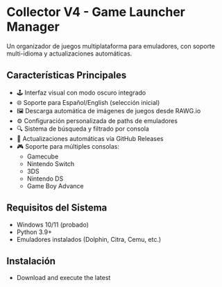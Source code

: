 # Collector V4 - Game Launcher Manager


Un organizador de juegos multiplataforma para emuladores, con soporte multi-idioma y actualizaciones automáticas.

## Características Principales

- 🕹️ Interfaz visual con modo oscuro integrado
- 🌐 Soporte para Español/English (selección inicial)
- 🖼️ Descarga automática de imágenes de juegos desde RAWG.io
- ⚙️ Configuración personalizada de paths de emuladores
- 🔍 Sistema de búsqueda y filtrado por consola
- 🔄 Actualizaciones automáticas vía GitHub Releases
- 🎮 Soporte para múltiples consolas:
  - Gamecube
  - Nintendo Switch
  - 3DS
  - Nintendo DS
  - Game Boy Advance

## Requisitos del Sistema

- Windows 10/11 (probado)
- Python 3.9+
- Emuladores instalados (Dolphin, Citra, Cemu, etc.)

## Instalación

- Download and execute the latest
